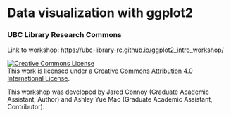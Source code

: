 # Data visualization with ggplot2
### UBC Library Research Commons

Link to workshop: https://ubc-library-rc.github.io/ggplot2_intro_workshop/

<a rel="license" href="http://creativecommons.org/licenses/by/4.0/"><img alt="Creative Commons License" style="border-width:0" src="https://i.creativecommons.org/l/by/4.0/88x31.png" /></a><br />This work is licensed under a <a rel="license" href="http://creativecommons.org/licenses/by/4.0/">Creative Commons Attribution 4.0 International License</a>.

This workshop was developed by Jared Connoy (Graduate Academic Assistant, Author) and Ashley Yue Mao (Graduate Academic Assistant, Contributor).
